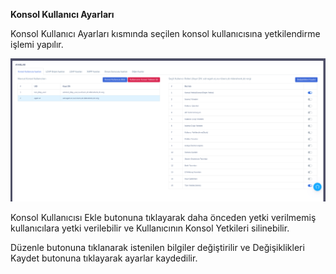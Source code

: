 **Konsol Kullanıcı Ayarları**

Konsol Kullanıcı Ayarları kısmında seçilen konsol kullanıcısına yetkilendirme işlemi yapılır.

![Grup Üyeleri](../images/sunucuayarlari/konsolkullanicisiayarlari.png)

Konsol Kullanıcısı Ekle butonuna tıklayarak  daha önceden yetki verilmemiş kullanıcılara yetki verilebilir ve Kullanıcının
Konsol Yetkileri silinebilir. 

Düzenle butonuna tıklanarak istenilen bilgiler değiştirilir ve Değişiklikleri Kaydet butonuna tıklayarak ayarlar 
kaydedilir.<link href=/lider2.0/assets/style.css rel=stylesheet></link>
